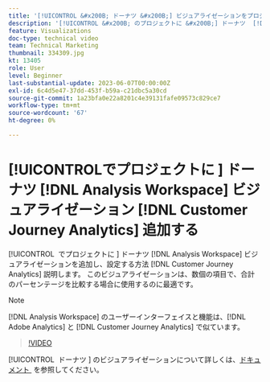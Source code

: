 ```yaml
---
title: '[!UICONTROL &#x200B; ドーナツ &#x200B;] ビジュアライゼーションをプロジェクト  [!DNL Analysis Workspace]  追加'
description: '[!UICONTROL &#x200B; のプロジェクトに &#x200B;] ドーナツ  [!DNL Analysis Workspace]  ビジュアライゼーションを追加し  [!DNL Customer Journey Analytics] 設定する方法を説明します。'
feature: Visualizations
doc-type: technical video
team: Technical Marketing
thumbnail: 334309.jpg
kt: 13405
role: User
level: Beginner
last-substantial-update: 2023-06-07T00:00:00Z
exl-id: 6c4d5e47-37dd-453f-b59a-c21dbc5a30cd
source-git-commit: 1a23bfa0e22a8201c4e39131fafe09573c829ce7
workflow-type: tm+mt
source-wordcount: '67'
ht-degree: 0%

---
```


# [!UICONTROL &#x200B; でプロジェクトに &#x200B;] ドーナツ [!DNL Analysis Workspace] ビジュアライゼーション [!DNL Customer Journey Analytics] 追加する

[!UICONTROL &#x200B; でプロジェクトに &#x200B;] ドーナツ [!DNL Analysis Workspace] ビジュアライゼーションを追加し、設定する方法 [!DNL Customer Journey Analytics] 説明します。 このビジュアライゼーションは、数個の項目で、合計のパーセンテージを比較する場合に使用するのに最適です。

>[!NOTE]
>
>[!DNL Analysis Workspace] のユーザーインターフェイスと機能は、[!DNL Adobe Analytics] と [!DNL Customer Journey Analytics] で似ています。

>[!VIDEO](https://video.tv.adobe.com/v/334309/?quality=12&learn=on)

[!UICONTROL &#x200B; ドーナツ &#x200B;] のビジュアライゼーションについて詳しくは、[&#x200B; ドキュメント &#x200B;](https://experienceleague.adobe.com/docs/analytics-platform/using/cja-workspace/visualizations/donut.html?lang=ja) を参照してください。
